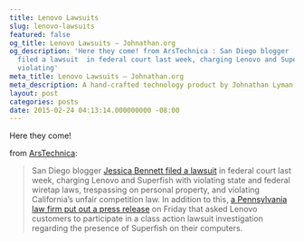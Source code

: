 ```yaml
---
title: Lenovo Lawsuits
slug: lenovo-lawsuits
featured: false
og_title: Lenovo Lawsuits – Johnathan.org
og_description: 'Here they come! from ArsTechnica : San Diego blogger  Jessica Bennett
  filed a lawsuit  in federal court last week, charging Lenovo and Superfish with
  violating'
meta_title: Lenovo Lawsuits – Johnathan.org
meta_description: A hand-crafted technology product by Johnathan Lyman
layout: post
categories: posts
date: 2015-02-24 04:13:14.000000000 -08:00
---
```


Here they come!

from [ArsTechnica](http://arstechnica.com/tech-policy/2015/02/lenovo-users-lawyer-up-over-hole-filled-https-breaking-superfish-adware/):

> San Diego blogger [Jessica Bennett filed a lawsuit](https://www.documentcloud.org/documents/1674514-gov-uscourts-casd-467335-1-0.html) in federal court last week, charging Lenovo and Superfish with violating state and federal wiretap laws, trespassing on personal property, and violating California’s unfair competition law. In addition to this, [a Pennsylvania law firm put out a press release](http://www.businesswire.com/news/home/20150220005737/en/CONSUMER-COMPUTER-SECURITY-ALERT-Rosen-Law-Firm#.VOtkVPnF_6d) on Friday that asked Lenovo customers to participate in a class action lawsuit investigation regarding the presence of Superfish on their computers.

